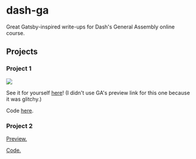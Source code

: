 # dash-ga
Great Gatsby-inspired write-ups for Dash's General Assembly online course. 
## Projects
### Project 1

![](https://i.imgur.com/o4uG4Ly.png)

See it for yourself [here](https://htmlpreview.github.io/?https://github.com/jadenong/dash-ga/blob/master/project-1.htm)! (I didn't use GA's preview link for this one because it was glitchy.)

Code [here](https://github.com/jadenong/dash-ga/blob/master/project-1.htm).

### Project 2

[Preview.](https://htmlpreview.github.io/?https://github.com/jadenong/dash-ga/blob/master/project-2.htm)

[Code.](https://github.com/jadenong/dash-ga/blob/master/project-2.htm)
